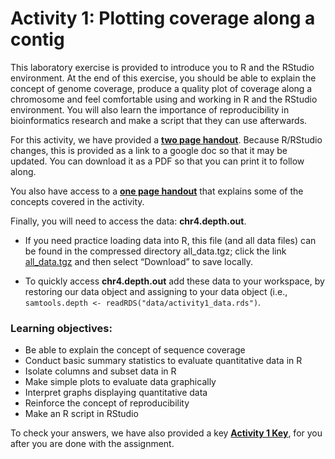 Activity 1: Plotting coverage along a contig
================

This laboratory exercise is provided to introduce you to R and the
RStudio environment. At the end of this exercise, you should be able to
explain the concept of genome coverage, produce a quality plot of
coverage along a chromosome and feel comfortable using and working in R
and the RStudio environment. You will also learn the importance of
reproducibility in bioinformatics research and make a script that they
can use afterwards.

For this activity, we have provided a **[two page
handout](https://docs.google.com/document/d/1cjoB1En9wHG8O_UDptQovVQUAdE14chjRca5r2ez-R4/edit?usp=sharing)**.
Because R/RStudio changes, this is provided as a link to a google doc so
that it may be updated. You can download it as a PDF so that you can
print it to follow along.

You also have access to a **[one page
handout](docs/Activity1_intro.pdf)** that explains some of the concepts
covered in the activity.

Finally, you will need to access the data: **chr4.depth.out**.

- If you need practice loading data into R, this file (and all data
  files) can be found in the compressed directory all_data.tgz; click
  the link
  [all_data.tgz](https://github.com/StevisonLab/R-Mini-Course/tree/main/raw_data/all_data.tgz)
  and then select “Download” to save locally.

- To quickly access **chr4.depth.out** add these data to your workspace,
  by restoring our data object and assigning to your data object (i.e.,
  `samtools.depth <- readRDS("data/activity1_data.rds")`.

### Learning objectives:

- Be able to explain the concept of sequence coverage
- Conduct basic summary statistics to evaluate quantitative data in R
- Isolate columns and subset data in R
- Make simple plots to evaluate data graphically
- Interpret graphs displaying quantitative data
- Reinforce the concept of reproducibility
- Make an R script in RStudio

To check your answers, we have also provided a key **[Activity 1
Key](docs/activity1key.html)**, for you after you are done with the
assignment.
